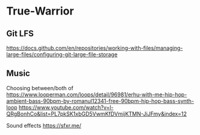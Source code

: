 # True-Warrior

## Git LFS
https://docs.github.com/en/repositories/working-with-files/managing-large-files/configuring-git-large-file-storage

## Music
Choosing between/both of
https://www.looperman.com/loops/detail/96981/erhu-with-me-hip-hop-ambient-bass-90bpm-by-romanul12341-free-90bpm-hip-hop-bass-synth-loop
https://www.youtube.com/watch?v=l-QRgBonhCo&list=PL7pkSK1xbGD5VwmKfDVmijKTMN-JiJFmy&index=12

Sound effects
https://sfxr.me/

